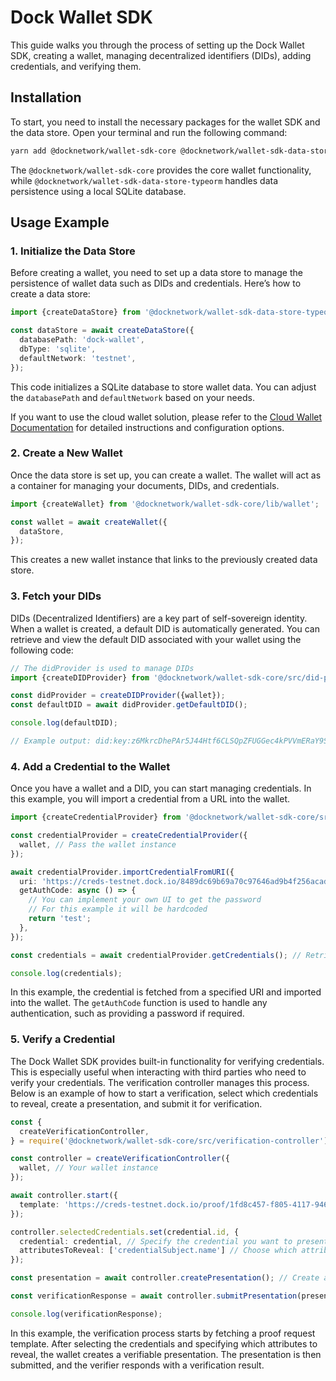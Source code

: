 # Dock Wallet SDK

This guide walks you through the process of setting up the Dock Wallet SDK, creating a wallet, managing decentralized identifiers (DIDs), adding credentials, and verifying them.

## Installation

To start, you need to install the necessary packages for the wallet SDK and the data store. Open your terminal and run the following command:

```bash
yarn add @docknetwork/wallet-sdk-core @docknetwork/wallet-sdk-data-store-typeorm
```

The `@docknetwork/wallet-sdk-core` provides the core wallet functionality, while `@docknetwork/wallet-sdk-data-store-typeorm` handles data persistence using a local SQLite database.

## Usage Example

### 1. Initialize the Data Store

Before creating a wallet, you need to set up a data store to manage the persistence of wallet data such as DIDs and credentials. Here’s how to create a data store:

```ts
import {createDataStore} from '@docknetwork/wallet-sdk-data-store-typeorm/lib';

const dataStore = await createDataStore({
  databasePath: 'dock-wallet',
  dbType: 'sqlite',
  defaultNetwork: 'testnet',
});
```

This code initializes a SQLite database to store wallet data. You can adjust the `databasePath` and `defaultNetwork` based on your needs.

If you want to use the cloud wallet solution, please refer to the [Cloud Wallet Documentation](cloud-wallet.md) for detailed instructions and configuration options.

### 2. Create a New Wallet

Once the data store is set up, you can create a wallet. The wallet will act as a container for managing your documents, DIDs, and credentials. 

```ts
import {createWallet} from '@docknetwork/wallet-sdk-core/lib/wallet';

const wallet = await createWallet({
  dataStore,
});
```

This creates a new wallet instance that links to the previously created data store.

### 3. Fetch your DIDs

DIDs (Decentralized Identifiers) are a key part of self-sovereign identity. When a wallet is created, a default DID is automatically generated. You can retrieve and view the default DID associated with your wallet using the following code:

```ts
// The didProvider is used to manage DIDs
import {createDIDProvider} from '@docknetwork/wallet-sdk-core/src/did-provider';

const didProvider = createDIDProvider({wallet});
const defaultDID = await didProvider.getDefaultDID();

console.log(defaultDID);

// Example output: did:key:z6MkrcDhePAr5J44Htf6CLSQpZFUGGec4kPVVmERaY9Seijw
```

### 4. Add a Credential to the Wallet

Once you have a wallet and a DID, you can start managing credentials. In this example, you will import a credential from a URL into the wallet.

```ts
import {createCredentialProvider} from '@docknetwork/wallet-sdk-core/src/credential-provider';

const credentialProvider = createCredentialProvider({
  wallet, // Pass the wallet instance
});

await credentialProvider.importCredentialFromURI({
  uri: 'https://creds-testnet.dock.io/8489dc69b69a70c97646ad9b4f256acaddb57762b5a6f661f0c9dae3b7f72ea6', // Credential URL
  getAuthCode: async () => {
    // You can implement your own UI to get the password
    // For this example it will be hardcoded
    return 'test';
  },
});

const credentials = await credentialProvider.getCredentials(); // Retrieve all imported credentials

console.log(credentials);
```

In this example, the credential is fetched from a specified URI and imported into the wallet. The `getAuthCode` function is used to handle any authentication, such as providing a password if required.

### 5. Verify a Credential

The Dock Wallet SDK provides built-in functionality for verifying credentials. This is especially useful when interacting with third parties who need to verify your credentials. The verification controller manages this process. Below is an example of how to start a verification, select which credentials to reveal, create a presentation, and submit it for verification.

```ts
const {
  createVerificationController,
} = require('@docknetwork/wallet-sdk-core/src/verification-controller');

const controller = createVerificationController({
  wallet, // Your wallet instance
});

await controller.start({
  template: 'https://creds-testnet.dock.io/proof/1fd8c457-f805-4117-9469-67b3e8c70fff', // Proof request template from the verifier
});

controller.selectedCredentials.set(credential.id, {
  credential: credential, // Specify the credential you want to present
  attributesToReveal: ['credentialSubject.name'] // Choose which attributes to reveal
});

const presentation = await controller.createPresentation(); // Create a presentation based on the selected credentials

const verificationResponse = await controller.submitPresentation(presentation); // Submit the presentation for verification

console.log(verificationResponse);
```

In this example, the verification process starts by fetching a proof request template. After selecting the credentials and specifying which attributes to reveal, the wallet creates a verifiable presentation. The presentation is then submitted, and the verifier responds with a verification result.
